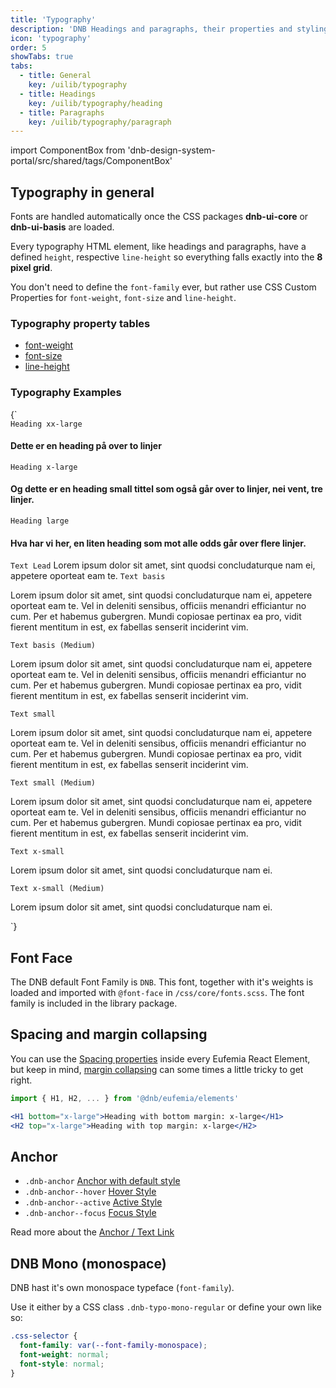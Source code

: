 ```yaml
---
title: 'Typography'
description: 'DNB Headings and paragraphs, their properties and styling.'
icon: 'typography'
order: 5
showTabs: true
tabs:
  - title: General
    key: /uilib/typography
  - title: Headings
    key: /uilib/typography/heading
  - title: Paragraphs
    key: /uilib/typography/paragraph
---
```


import ComponentBox from 'dnb-design-system-portal/src/shared/tags/ComponentBox'

## Typography in general

Fonts are handled automatically once the CSS packages **dnb-ui-core** or **dnb-ui-basis** are loaded.

Every typography HTML element, like headings and paragraphs, have a defined `height`, respective `line-height` so everything falls exactly into the **8 pixel grid**.

You don't need to define the `font-family` ever, but rather use CSS Custom Properties for `font-weight`, `font-size` and `line-height`.

### Typography property tables

- [font-weight](/uilib/typography/font-weight)
- [font-size](/uilib/typography/font-size)
- [line-height](/uilib/typography/line-height)

### Typography Examples

<ComponentBox data-visual-test="typography-variants" hideCode>
{`
<div style={{maxWidth: '30rem'}}>
  <Code>Heading xx-large</Code>
  <H4 size="xx-large" space={0}>Dette er en heading på over to linjer</H4>
  <Code top="large">Heading x-large</Code>
  <H4 size="x-large" space={0}>Og dette er en heading small tittel som også går over to linjer, nei vent, tre linjer.</H4>
  <Code top="large">Heading large</Code>
  <H4 size="large" space={0}>Hva har vi her, en liten heading som mot alle odds går over flere linjer.</H4>
  <Code top="large">Text Lead</Code>
  <Lead space={0}>Lorem ipsum dolor sit amet, sint quodsi concludaturque nam ei, appetere oporteat eam te.</Lead>
  <Code top="large">Text basis</Code>
  <P space={0}>Lorem ipsum dolor sit amet, sint quodsi concludaturque nam ei, appetere oporteat eam te. Vel in deleniti sensibus, officiis menandri efficiantur no cum. Per et habemus gubergren. Mundi copiosae pertinax ea pro, vidit fierent mentitum in est, ex fabellas senserit inciderint vim.</P>
  <Code top="large">Text basis (Medium)</Code>
  <P modifier="medium" space={0}>Lorem ipsum dolor sit amet, sint quodsi concludaturque nam ei, appetere oporteat eam te. Vel in deleniti sensibus, officiis menandri efficiantur no cum. Per et habemus gubergren. Mundi copiosae pertinax ea pro, vidit fierent mentitum in est, ex fabellas senserit inciderint vim.</P>
  <Code top="large">Text small</Code>
  <P size="small" space={0}>Lorem ipsum dolor sit amet, sint quodsi concludaturque nam ei, appetere oporteat eam te. Vel in deleniti sensibus, officiis menandri efficiantur no cum. Per et habemus gubergren. Mundi copiosae pertinax ea pro, vidit fierent mentitum in est, ex fabellas senserit inciderint vim.</P>
  <Code top="large">Text small (Medium)</Code>
  <P size="small" modifier="medium" space={0}>Lorem ipsum dolor sit amet, sint quodsi concludaturque nam ei, appetere oporteat eam te. Vel in deleniti sensibus, officiis menandri efficiantur no cum. Per et habemus gubergren. Mundi copiosae pertinax ea pro, vidit fierent mentitum in est, ex fabellas senserit inciderint vim.</P>
  <Code top="large">Text x-small</Code>
  <P size="x-small" space={0}>Lorem ipsum dolor sit amet, sint quodsi concludaturque nam ei.</P>
  <Code top="large">Text x-small (Medium)</Code>
  <P size="x-small" modifier="medium" space={0}>Lorem ipsum dolor sit amet, sint quodsi concludaturque nam ei.</P>
</div>
`}
</ComponentBox>

## Font Face

The DNB default Font Family is `DNB`. This font, together with it's weights is loaded and imported with `@font-face` in `/css/core/fonts.scss`. The font family is included in the library package.

## Spacing and margin collapsing

You can use the [Spacing properties](/uilib/components/space/properties) inside every Eufemia React Element, but keep in mind, [margin collapsing](https://developer.mozilla.org/en-US/docs/Web/CSS/CSS_Box_Model/Mastering_margin_collapsing) can some times a little tricky to get right.

```jsx
import { H1, H2, ... } from '@dnb/eufemia/elements'

<H1 bottom="x-large">Heading with bottom margin: x-large</H1>
<H2 top="x-large">Heading with top margin: x-large</H2>
```

## Anchor

- `.dnb-anchor` <a href="/" class="dnb-anchor">Anchor with default style</a>
- `.dnb-anchor--hover` <a href="/" class="dnb-anchor dnb-anchor--hover">Hover Style</a>
- `.dnb-anchor--active` <a href="/" class="dnb-anchor dnb-anchor--active">Active Style</a>
- `.dnb-anchor--focus` <a href="/" class="dnb-anchor dnb-anchor--focus">Focus Style</a>

Read more about the [Anchor / Text Link](/uilib/elements/anchor)

## DNB Mono (monospace)

DNB hast it's own monospace typeface (`font-family`).

Use it either by a CSS class `.dnb-typo-mono-regular` or define your own like so:

```css
.css-selector {
  font-family: var(--font-family-monospace);
  font-weight: normal;
  font-style: normal;
}
```
